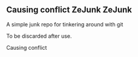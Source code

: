 Causing conflict
ZeJunk
ZeJunk
------
A simple junk repo for tinkering around with git 

To be discarded after use.

Causing conflict
